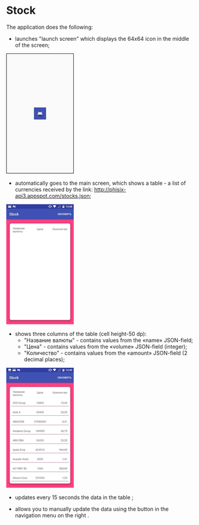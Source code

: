 # Stock
The application does the following:
- launches "launch screen" which displays the 64x64 icon in the middle of the screen;

![launch screen](https://github.com/btow/Stock/blob/master/app/src/main/res/img1.jpg)

- automatically goes to the main screen, which shows a table - a list of currencies received by the link: http://phisix-api3.appspot.com/stocks.json;

![main screen](https://github.com/btow/Stock/blob/master/app/src/main/res/img2.jpg)

- shows three columns of the table (cell height-50 dp):
  - "Название валюты" - contains values ​​from the «name» JSON-field;
  - "Цена" - contains values ​​from the «volume» JSON-field (integer);
  - "Количество" - contains values ​​from the «amount» JSON-field (2 decimal places);

![shows three columns of the table](https://github.com/btow/Stock/blob/master/app/src/main/res/img3.jpg)

- updates every 15 seconds the data in the table ;

- allows you to manually update the data using the button in the navigation menu on the right .

